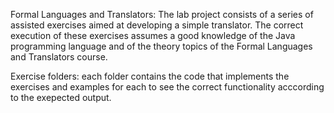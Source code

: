Formal Languages and Translators:
The lab project consists of a series of assisted exercises aimed at developing a simple translator. The correct execution of these exercises assumes a good knowledge of the Java programming language and of the theory topics of the Formal Languages and Translators course.

Exercise folders: each folder contains the code that implements the exercises and examples for each to see the correct functionality acccording to the exepected output.
